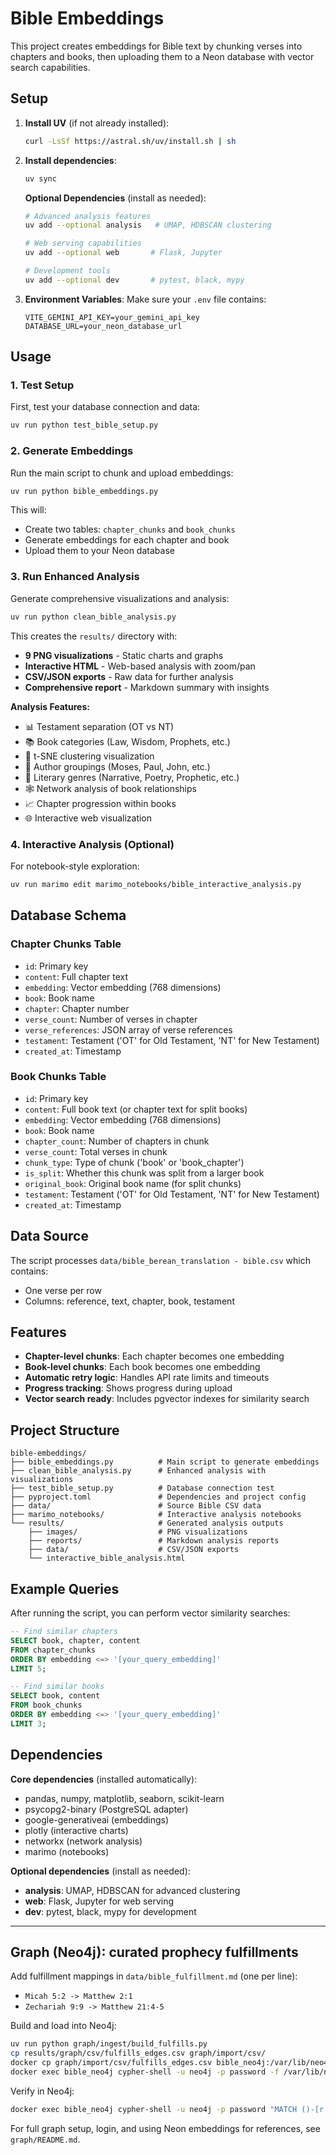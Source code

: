 # Bible Embeddings

This project creates embeddings for Bible text by chunking verses into chapters and books, then uploading them to a Neon database with vector search capabilities.

## Setup

1. **Install UV** (if not already installed):
   ```bash
   curl -LsSf https://astral.sh/uv/install.sh | sh
   ```

2. **Install dependencies**:
   ```bash
   uv sync
   ```

   **Optional Dependencies** (install as needed):
   ```bash
   # Advanced analysis features
   uv add --optional analysis   # UMAP, HDBSCAN clustering
   
   # Web serving capabilities  
   uv add --optional web       # Flask, Jupyter
   
   # Development tools
   uv add --optional dev       # pytest, black, mypy
   ```

3. **Environment Variables**:
   Make sure your `.env` file contains:
   ```
   VITE_GEMINI_API_KEY=your_gemini_api_key
   DATABASE_URL=your_neon_database_url
   ```

## Usage

### 1. Test Setup
First, test your database connection and data:
```bash
uv run python test_bible_setup.py
```

### 2. Generate Embeddings
Run the main script to chunk and upload embeddings:
```bash
uv run python bible_embeddings.py
```

This will:
- Create two tables: `chapter_chunks` and `book_chunks`
- Generate embeddings for each chapter and book
- Upload them to your Neon database

### 3. Run Enhanced Analysis
Generate comprehensive visualizations and analysis:
```bash
uv run python clean_bible_analysis.py
```

This creates the `results/` directory with:
- **9 PNG visualizations** - Static charts and graphs
- **Interactive HTML** - Web-based analysis with zoom/pan
- **CSV/JSON exports** - Raw data for further analysis
- **Comprehensive report** - Markdown summary with insights

**Analysis Features:**
- 📊 Testament separation (OT vs NT)
- 📚 Book categories (Law, Wisdom, Prophets, etc.)
- 🎨 t-SNE clustering visualization
- 📖 Author groupings (Moses, Paul, John, etc.)
- 📝 Literary genres (Narrative, Poetry, Prophetic, etc.)
- 🕸️ Network analysis of book relationships
- 📈 Chapter progression within books
- 🌐 Interactive web visualization

### 4. Interactive Analysis (Optional)
For notebook-style exploration:
```bash
uv run marimo edit marimo_notebooks/bible_interactive_analysis.py
```

## Database Schema

### Chapter Chunks Table
- `id`: Primary key
- `content`: Full chapter text
- `embedding`: Vector embedding (768 dimensions)
- `book`: Book name
- `chapter`: Chapter number
- `verse_count`: Number of verses in chapter
- `verse_references`: JSON array of verse references
- `testament`: Testament ('OT' for Old Testament, 'NT' for New Testament)
- `created_at`: Timestamp

### Book Chunks Table
- `id`: Primary key
- `content`: Full book text (or chapter text for split books)
- `embedding`: Vector embedding (768 dimensions)
- `book`: Book name
- `chapter_count`: Number of chapters in chunk
- `verse_count`: Total verses in chunk
- `chunk_type`: Type of chunk ('book' or 'book_chapter')
- `is_split`: Whether this chunk was split from a larger book
- `original_book`: Original book name (for split chunks)
- `testament`: Testament ('OT' for Old Testament, 'NT' for New Testament)
- `created_at`: Timestamp

## Data Source

The script processes `data/bible_berean_translation - bible.csv` which contains:
- One verse per row
- Columns: reference, text, chapter, book, testament

## Features

- **Chapter-level chunks**: Each chapter becomes one embedding
- **Book-level chunks**: Each book becomes one embedding
- **Automatic retry logic**: Handles API rate limits and timeouts
- **Progress tracking**: Shows progress during upload
- **Vector search ready**: Includes pgvector indexes for similarity search

## Project Structure

```
bible-embeddings/
├── bible_embeddings.py          # Main script to generate embeddings
├── clean_bible_analysis.py      # Enhanced analysis with visualizations
├── test_bible_setup.py          # Database connection test
├── pyproject.toml               # Dependencies and project config
├── data/                        # Source Bible CSV data
├── marimo_notebooks/            # Interactive analysis notebooks
└── results/                     # Generated analysis outputs
    ├── images/                  # PNG visualizations
    ├── reports/                 # Markdown analysis reports
    ├── data/                    # CSV/JSON exports
    └── interactive_bible_analysis.html
```

## Example Queries

After running the script, you can perform vector similarity searches:

```sql
-- Find similar chapters
SELECT book, chapter, content 
FROM chapter_chunks 
ORDER BY embedding <=> '[your_query_embedding]' 
LIMIT 5;

-- Find similar books
SELECT book, content 
FROM book_chunks 
ORDER BY embedding <=> '[your_query_embedding]' 
LIMIT 3;
```

## Dependencies

**Core dependencies** (installed automatically):
- pandas, numpy, matplotlib, seaborn, scikit-learn
- psycopg2-binary (PostgreSQL adapter)
- google-generativeai (embeddings)
- plotly (interactive charts)
- networkx (network analysis)
- marimo (notebooks)

**Optional dependencies** (install as needed):
- **analysis**: UMAP, HDBSCAN for advanced clustering
- **web**: Flask, Jupyter for web serving
- **dev**: pytest, black, mypy for development 

---

## Graph (Neo4j): curated prophecy fulfillments

Add fulfillment mappings in `data/bible_fulfillment.md` (one per line):
- `Micah 5:2 -> Matthew 2:1`
- `Zechariah 9:9 -> Matthew 21:4-5`

Build and load into Neo4j:
```bash
uv run python graph/ingest/build_fulfills.py
cp results/graph/csv/fulfills_edges.csv graph/import/csv/
docker cp graph/import/csv/fulfills_edges.csv bible_neo4j:/var/lib/neo4j/import/csv/
docker exec bible_neo4j cypher-shell -u neo4j -p password -f /var/lib/neo4j/import/load_csv.cypher | cat
```

Verify in Neo4j:
```bash
docker exec bible_neo4j cypher-shell -u neo4j -p password "MATCH ()-[r:FULFILLS]->() RETURN count(r);" | cat
```

For full graph setup, login, and using Neon embeddings for references, see `graph/README.md`.